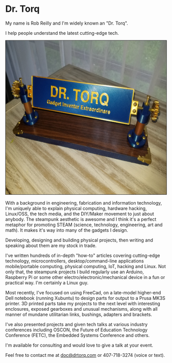 # Dr. Torq

My name is Rob Reilly and I'm widely known an "Dr. Torq". 

I help people understand the latest cutting-edge tech.

<img class="aligncenter size-large" src="https://github.com/drtorq/bio/blob/master/drtorq-plaque.png"  width="640" height="480" border="1" />

With a background in engineering, fabrication and information technology, I'm uniquely able to explain physical computing, hardware hacking, Linux/OSS, the tech media, and the DIY/Maker movement to just about anybody. The steampunk aesthetic is awesome and I think it's a perfect metaphor for promoting STEAM (science, technology, engineering, art and math). It makes it's way into many of the gadgets I design.

Developing, designing and building physical projects, then writing and speaking about them are my stock in trade. 

I've written hundreds of in-depth "how-to" articles covering cutting-edge technology, microcontrollers, desktop/command-line applications
mobile/portable computing, physical computing, IoT, hacking and Linux. Not only that, the steampunk projects I build regularly use an Arduino, Raspberry Pi or some other electro/electronic/mechanical device in a fun or practical way. I'm certainly a Linux guy.

Most recently, I've focused on using FreeCad, on a late-model higher-end Dell notebook (running Xubuntu) to design parts 
for output to a Prusa MK3S printer. 3D printed parts take my projects to the next level with interesting enclosures, exposed gearboxes and 
unusual mechanisms, along with all manner of mundane utilitarian links, bushings, adapters and brackets. 

I've also presented projects and given tech talks at various industry conferences including OSCON, the Future of Education Technology 
Conference (FETC), the Embedded Systems Conference and others. 

I'm available for consulting and would love to give a talk at your event.

Feel free to contact me at doc@drtorq.com or 407-718-3274 (voice or text).
